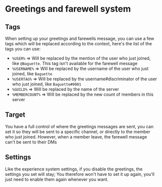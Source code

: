 # Greetings and farewell system

## Tags

When setting up your greetings and farewells message, you can use a few tags which will be replaced according to the context, here's the list of the tags you can use:

* `%USER%` => Will be replaced by the mention of the user who just joined, like `@Baguette`. This tag isn't available for the farewell message
* `%USERNAME%` => Will be replaced by the username of the user who just joined, like `Baguette`
* `%USERTAG%` => Will be replaced by the username#discriminator of the user who just joined, like `Baguette#0001`
* `%GUILD%` => Will be replaced by the name of the server
* `%MEMBERCOUNT%` => Will be replaced by the new count of members in this server

## Target 

You have a full control of where the greetings messages are sent, you can set it so they will be sent to a specific channel, or directly to the member who just joined.
However, when a member leave, the farewell message can't be sent to their DMs

## Settings

Like the experience system settings, if you disable the greetings, the settings you set will stay; You therefore won't have to set it up again, you'll just need to enable them again whenever you want.


